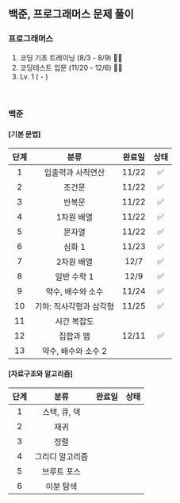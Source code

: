## 백준, 프로그래머스 문제 풀이

### 프로그래머스

1. 코딩 기초 트레이닝 (8/3 - 8/9) 👍🏻
2. 코딩테스트 입문 (11/20 - 12/6) 👍🏻
3. Lv. 1 ( - )

<br />

### 백준

#### [기본 문법]

|단계|분류|완료일|상태|
|:---:|:---:|:---:|:---:|
|1|입출력과 사칙연산|11/22|✅|
|2|조건문|11/22|✅|
|3|반복문|11/22|✅|
|4|1차원 배열|11/22|✅|
|5|문자열|11/22|✅|
|6|심화 1|11/23|✅|
|7|2차원 배열|12/7|✅|
|8|일반 수학 1|12/9|✅|
|9|약수, 배수와 소수|11/24|✅|
|10|기하: 직사각형과 삼각형|11/25|✅|
|11|시간 복잡도|||
|12|집합과 맵|12/11|✅|
|13|약수, 배수와 소수 2|||

#### [자료구조와 알고리즘]

|단계|분류|완료일|상태|
|:---:|:---:|:---:|:---:|
|1|스택, 큐, 덱|||
|2|재귀|||
|3|정렬|||
|4|그리디 알고리즘|||
|5|브루트 포스|||
|6|이분 탐색|||
